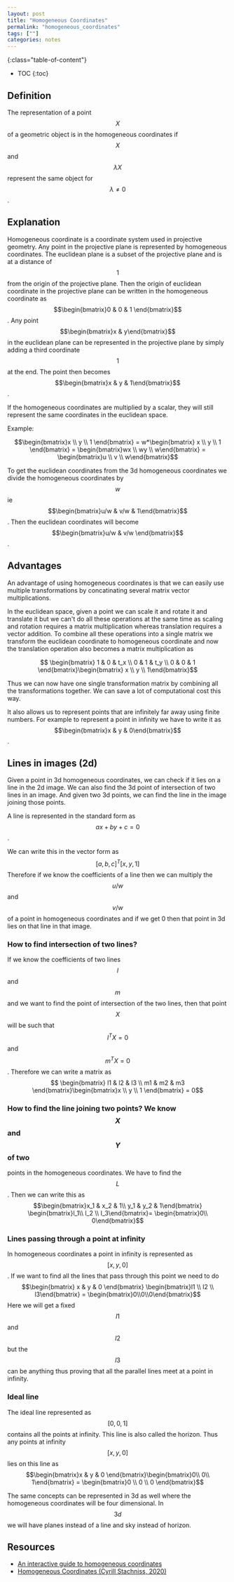 ```yaml
---
layout: post
title: "Homogeneous Coordinates"
permalink: "homogeneous_coordinates"
tags: [""]
categories: notes
---
```


{:class="table-of-content"}
* TOC
{:toc}

## Definition

The representation of a point $$X$$ of a geometric object is in the homogeneous
coordinates if $$X$$ and $$\lambda X$$ represent the same object for $$\lambda
\neq 0$$.

## Explanation

Homogeneous coordinate is a coordinate system used in projective geometry. Any
point in the projective plane is represented by homogeneous coordinates. The
euclidean plane is a subset of the projective plane and is at a distance of
$$1$$ from the origin of the projective plane. Then the origin of euclidean
coordinate in the projective plane can be written in the homogeneous coordinate
as $$\begin{bmatrix}0 & 0 & 1 \end{bmatrix}$$. Any point $$\begin{bmatrix}x &
y\end{bmatrix}$$ in the euclidean plane can be represented in the projective
plane by simply adding a third coordinate $$1$$ at the end. The point then
becomes $$\begin{bmatrix}x & y & 1\end{bmatrix}$$.

If the homogeneous coordinates are multiplied by a scalar, they will still
represent the same coordinates in the euclidean space. 

Example:

$$\begin{bmatrix}x \\ y \\ 1 \end{bmatrix} = w*\begin{bmatrix} x \\ y \\ 1
\end{bmatrix} = \begin{bmatrix}wx \\ wy \\ w\end{bmatrix} = \begin{bmatrix}u \\
v \\ w\end{bmatrix}$$


To get the euclidean coordinates from the 3d homogeneous coordinates we divide
the homogeneous coordinates by $$w$$ ie $$\begin{bmatrix}u/w & v/w &
1\end{bmatrix}$$. Then the euclidean coordinates will become
$$\begin{bmatrix}u/w & v/w \end{bmatrix}$$.

## Advantages

An advantage of using homogeneous coordinates is that we can easily use multiple
transformations by concatinating several matrix vector multiplications. 

In the euclidean space, given a point we can scale it and rotate it and
translate it but we can't do all these operations at the same time as scaling
and rotation requires a matrix multiplication whereas translation requires a
vector addition. To combine all these operations into a single matrix we
transform the euclidean coordinate to homogeneous coordinate and now the
translation operation also becomes a matrix multiplication as 

$$ \begin{bmatrix} 1 & 0 & t_x \\ 0 & 1 & t_y \\ 0 & 0 & 1
\end{bmatrix}\begin{bmatrix} x \\ y \\ 1\end{bmatrix}$$

Thus we can now have one single transformation matrix by combining all the
transformations together. We can save a lot of computational cost this way.

It also allows us to represent points that are infinitely far away using finite
numbers. For example to represent a point in infinity we have to write it as
$$\begin{bmatrix}x & y & 0\end{bmatrix}$$.

## Lines in images (2d)

Given a point in 3d homogeneous coordinates, we can check if it lies on  a line
in the 2d image. We can also find the 3d point of intersection of two lines in
an image. And given two 3d points, we can find the line in the image joining
those points. 

A line is represented in the standard form as $$ax + by + c = 0$$.

We can write this in the vector form as $$ [a, b, c]^T [x, y, 1]$$ Therefore if
we know the coefficients of a line then we can multiply the $$u/w$$ and $$v/w$$
of a point in homogeneous coordinates and if we get 0 then that point in 3d lies
on that line in that image.

### How to find intersection of two lines?

If we know the coefficients of two lines $$l$$ and $$m$$ and we want to find the
point of intersection of the two lines, then that point $$X$$ will be such that
$$l^TX=0$$ and $$m^TX=0$$. Therefore we can write a matrix as $$ \begin{bmatrix}
l1 & l2 & l3 \\ m1 & m2 & m3 \end{bmatrix}\begin{bmatrix}x \\ y \\ 1
\end{bmatrix} = 0$$

### How to find the line joining two points? We know $$X$$ and $$Y$$ of two
points in the homogeneous coordinates. We have to find the $$L$$. Then we can
write this as $$\begin{bmatrix}x_1 & x_2 & 1\\ y_1 & y_2 & 1\end{bmatrix}
\begin{bmatrix}l_1\\ l_2 \\ l_3\end{bmatrix}= \begin{bmatrix}0\\
0\end{bmatrix}$$

### Lines passing through a point at infinity

In homogeneous coordinates a point in infinity is represented as $$[x, y , 0]$$.
If we want to find all the lines that pass through this point we need to do
$$\begin{bmatrix} x & y & 0 \end{bmatrix} \begin{bmatrix}l1 \\ l2 \\
l3\end{bmatrix} = \begin{bmatrix}0\\0\\0\end{bmatrix}$$ Here we will get a fixed
$$l1$$ and $$l2$$ but the $$l3$$ can be anything thus proving that all the
parallel lines meet at a point in infinity.

### Ideal line

The ideal line represented as $$[0, 0, 1]$$ contains all the points at infinity.
This line is also called the horizon. Thus any points at infinity $$[x, y, 0]$$
lies on this line as $$\begin{bmatrix}x & y & 0 \end{bmatrix}\begin{bmatrix}0\\
0\\ 1\end{bmatrix} = \begin{bmatrix}0 \\ 0 \\ 0 \end{bmatrix}$$

The same concepts can be represented in 3d as well where the homogeneous
coordinates will be four dimensional. In $$3d$$ we will have planes instead of a
line and sky instead of horizon.

## Resources

* [An interactive guide to homogeneous
  coordinates](https://wordsandbuttons.online/interactive_guide_to_homogeneous_coordinates.html)
* [Homogeneous Coordinates (Cyrill Stachniss,
  2020)](https://www.youtube.com/watch?v=MQdm0Z_gNcw&t=572s)

